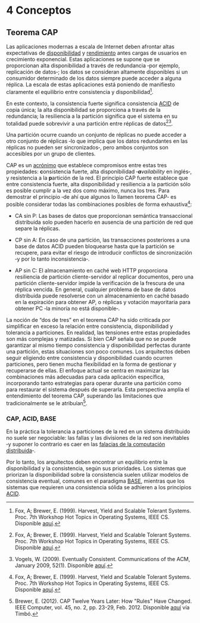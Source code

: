 # 4 Conceptos

## Teorema CAP

Las aplicaciones modernas a escala de Internet deben afrontar altas expectativas
de [disponibilidad](./4_Disponibilidad.md) y [rendimiento](./4_Rendimiento.md)
antes cargas de usuarios en crecimiento exponencial. Estas aplicaciones se
supone que se proporcionan alta disponibilidad a través de redundancia ‑por
ejemplo, replicación de datos‑; los datos se consideran altamente disponibles si
un consumidor determinado de los datos siempre puede acceder a alguna réplica.
La escala de estas aplicaciones está poniendo de manifiesto claramente el
equilibrio entre consistencia y disponibilidad[^1].

[^1]: Fox, A; Brewer, E. (1999). Harvest, Yield and Scalable Tolerant Systems.
    Proc. 7th Workshop Hot Topics in Operating Systems, IEEE CS. Disponible
    [aquí](https://s3.amazonaws.com/systemsandpapers/papers/FOX_Brewer_99-Harvest_Yield_and_Scalable_Tolerant_Systems.pdf).

En este contexto, la consistencia fuerte significa consistencia
[ACID](./4_Acoplamiento.md) de copia única; la alta disponibilidad se
proporciona a través de la redundancia; la resiliencia a la partición significa
que el sistema en su totalidad puede sobrevivir a una partición entre réplicas
de datos[^1][^3].

[^3]: Vogels, W. (2009). Eventually Consistent. Communications of the ACM,
    January 2009, 52(1). Disponible
    [aquí](https://dl.acm.org/doi/pdf/10.1145/1435417.1435432).

Una partición ocurre cuando un conjunto de réplicas no puede acceder a otro
conjunto de réplicas ‑lo que implica que los datos redundantes en las réplicas
no pueden ser sincronizados‑, pero ambos conjuntos son accesibles por un grupo
de clientes.

CAP es un [acrónimo](https://dle.rae.es/acrónimo) que establece compromisos
entre estas tres propiedades: **c**onsistencia fuerte, alta disponibilidad
‑***a**vailability* en inglés‑, y resistencia a la **p**artición de la red. El
principio CAP fuerte establece que entre consistencia fuerte, alta
disponibilidad y resiliencia a la partición sólo es posible cumplir a la vez dos
como máximo, nunca los tres. Para demostrar el principio ‑de ahí que algunos lo
llamen teorema CAP‑ es posible considerar todas las combinaciones posibles de
forma exhaustiva[^1]:

* CA sin P: Las bases de datos que proporcionan semántica transaccional
  distribuida solo pueden hacerlo en ausencia de una partición de red que separe
  la réplicas.

* CP sin A: En caso de una partición, las transacciones posteriores a una base
  de datos ACID pueden bloquearse hasta que la partición se recupere, para
  evitar el riesgo de introducir conflictos de sincronización ‑y por lo tanto
  inconsistencia‑.

* AP sin C: El almacenamiento en caché web HTTP proporciona resiliencia de
  partición cliente-servidor al replicar documentos, pero una partición
  cliente-servidor impide la verificación de la frescura de una réplica vencida.
  En general, cualquier problema de base de datos distribuida puede resolverse
  con un almacenamiento en caché basado en la expiración para obtener AP, o
  réplicas y votación mayoritaria para obtener PC ‑la minoría no está
  disponible‑.

La noción de “dos de tres” en el teorema CAP ha sido criticada por simplificar
en exceso la relación entre consistencia, disponibilidad y tolerancia a
particiones. En realidad, las tensiones entre estas propiedades son más
complejas y matizadas. Si bien CAP señala que no se puede garantizar al mismo
tiempo consistencia y disponibilidad perfectas durante una partición, estas
situaciones son poco comunes. Los arquitectos deben seguir eligiendo entre
consistencia y disponibilidad cuando ocurren particiones, pero tienen mucha
flexibilidad en la forma de gestionar y recuperarse de ellas. El enfoque actual
se centra en maximizar las combinaciones más adecuadas para cada aplicación
específica, incorporando tanto estrategias para operar durante una partición
como para restaurar el sistema después de superarla. Esta perspectiva amplía el
entendimiento del teorema CAP, superando las limitaciones que tradicionalmente
se le atribuían[^2].

[^2]: Brewer, E. (2012). CAP Twelve Years Later: How "Rules" Have Changed. IEEE
    Computer, vol. 45, no. 2, pp. 23-29, Feb. 2012. Disponible
    [aquí](https://ieeexplore-ieee-org.proxy.timbo.org.uy/document/6133253) vía
    Timbó.

### CAP, ACID, BASE

En la práctica la tolerancia a particiones de la red en un sistema distribuido
no suele ser negociable: las fallas y las divisiones de la red son inevitables
‑y suponer lo contrario es caer en las [falacias de la computación
distribuida](./4_Falacias_computacion_distribuida.md)‑.

Por lo tanto, los arquitectos deben encontrar un equilibrio entre la
disponibilidad y la consistencia, según sus prioridades. Los sistemas que
priorizan la disponibilidad sobre la consistencia suelen utilizar modelos de
consistencia eventual, comunes en el paradigma [BASE](./4_BASE.md), mientras que
los sistemas que requieren una consistencia sólida se adhieren a los principios
[ACID](./4_ACID.md).
